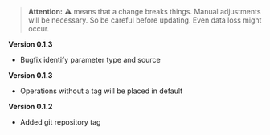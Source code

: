 > **Attention:** ⚠️ means that a change breaks things. Manual adjustments will be necessary. So be careful before updating. Even data loss might occur.

**Version 0.1.3**

- Bugfix identify parameter type and source

**Version 0.1.3**

- Operations without a tag will be placed in default

**Version 0.1.2**

- Added git repository tag